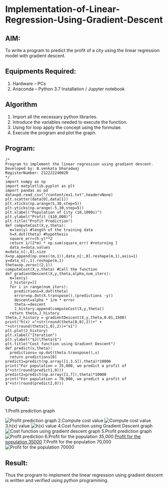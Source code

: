 # Implementation-of-Linear-Regression-Using-Gradient-Descent
## AIM:
To write a program to predict the profit of a city using the linear regression model with gradient descent.
## Equipments Required:
1. Hardware – PCs
2. Anaconda – Python 3.7 Installation / Jupyter notebook
## Algorithm
1. Import all the necessary python libraries.
2. Introduce the variables needed to execute the function.
3. Using for loop apply the concept using the formulae.
4. Execute the program and plot the graph.
## Program:
```
/*
Program to implement the linear regression using gradient descent.
Developed by: B.venkata bharadwaj
RegisterNumber: 212222240020
*/
import numpy as np
import matplotlib.pyplot as plt
import pandas as pd
data=pd.read_csv("/content/ex1.txt",header=None)
plt.scatter(data[0],data[1])
plt.xticks(np.arange(5,30,step=5))
plt.yticks(np.arange(-5,30,step=5))
plt.xlabel("Population of City (10,1000s)")
plt.ylabel("Profit ($10,000)")
plt.title("Profit Prediction")
def computeCost(X,y,theta):
  m=len(y) #length of the training data
  h=X.dot(theta) #hypothesis
  square_err=(h-y)**2
  return 1/(2*m) * np.sum(square_err) #returning ] 
  data_n=data.values
m=data_n[:,0].size
X=np.append(np.ones((m,1)),data_n[:,0].reshape(m,1),axis=1)
y=data_n[:,1].reshape(m,1)
theta=np.zeros((2,1))
computeCost(X,y,theta) #Call the function
def gradientDescent(X,y,theta,alpha,num_iters):
  m=len(y)
  J_history=[]
  for i in range(num_iters):
    predictions=X.dot(theta)
    error=np.dot(X.transpose(),(predictions -y))
    descent=alpha * 1/m * error
    theta-=descent
    J_history.append(computeCost(X,y,theta))
  return theta,J_history  
theta,J_history = gradientDescent(X,y,theta,0.01,1500)
print("h(x) ="+str(round(theta[0,0],2))+" + "+str(round(theta[1,0],2))+"x1")
plt.plot(J_history)
plt.xlabel("Iteration")
plt.ylabel("$J(\Theta)$")
plt.title("Cost function using Gradient Descent")
def predict(x,theta):
  predictions= np.dot(theta.transpose(),x)
  return predictions[0]
predict1=predict(np.array([1,3.5]),theta)*10000
print("For population = 35,000, we predict a profit of $"+str(round(predict1,0)))
predict2=predict(np.array([1,7]),theta)*10000
print("For population = 70,000, we predict a profit of $"+str(round(predict2,0)))
```




## Output:
1.Profit prediction graph

![Profit prediction graph](https://user-images.githubusercontent.com/128135126/229297745-35008d99-cc02-477b-a097-5efbcb0a30c8.png)
2.Compute cost value
![Compute cost value](https://user-images.githubusercontent.com/128135126/229297766-cdde2e4f-cf10-46d6-88b6-b8f1f04ab4d8.png)
3.h(x) value
![h(x) value](https://user-images.githubusercontent.com/128135126/229297777-5fcdcd99-0954-4aa3-9ae7-151cb808ff65.png)
4.Cost function using Gradient Descent graph
![Cost function using gradient descent graph](https://user-images.githubusercontent.com/128135126/229297805-9aec7927-1b4a-4631-a2dc-d0aec4b9ca50.png)
5.Profit prediction graph
![Profit prediction](https://user-images.githubusercontent.com/128135126/229297827-9f401d64-2648-4687-b7d6-1daefcd6bcc4.png)
6.Profit for the population 35,000
[Profit for the population 35000](https://user-images.githubusercontent.com/128135126/229297847-791ec19e-f63b-4c5d-b2d7-c497b05cf491.png)
7.Profit for the population 70,000
![Profit for the population 70000](https://user-images.githubusercontent.com/128135126/229297865-0cae4b12-9cbe-4d0b-bd4c-813e902f1842.png)
## Result:
Thus the program to implement the linear regression using gradient descent is written and verified using python programming.
